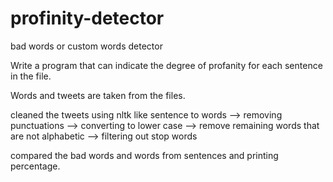 # profinity-detector
bad words or custom words detector

Write a program that can indicate the degree of profanity for each sentence in the file.

Words and tweets are taken from the files.

cleaned the tweets using nltk like sentence to words --> removing punctuations --> converting to lower case --> remove remaining words that are not alphabetic --> filtering out stop words

compared the bad words and words from sentences and printing percentage.
